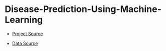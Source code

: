 # Disease-Prediction-Using-Machine-Learning


- [Project Source](https://www.geeksforgeeks.org/disease-prediction-using-machine-learning/)

- [Data Source](https://www.kaggle.com/datasets/kaushil268/disease-prediction-using-machine-learning) 
